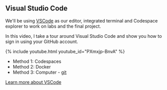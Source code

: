 ## Visual Studio Code

We'll be using [VSCode][vscode] as our editor, integrated terminal and Codespace
explorer to work on labs and the final project.

In this video, I take a tour around Visual Studio Code and show you how to sign
in using your GitHub account.

{% include youtube.html youtube_id="PXmxjp-BnvA" %}

* Method 1: Codespaces
* Method 2: Docker
* Method 3: Computer - [git](https://git-scm.com/downloads)

[Learn more about VSCode][vscode]

[vscode]: https://code.visualstudio.com/

